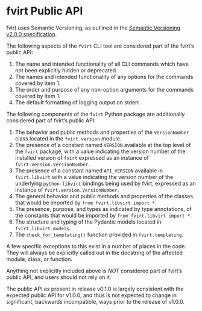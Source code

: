 # fvirt Public API

fvirt uses Semantic Versioning, as outlined in the [Semantic Versioning
v2.0.0 specification](https://semver.org/spec/v2.0.0.html).

The following aspects of the `fvirt` CLI tool are considered part of
the fvirt’s public API:

1. The name and intended functionality of all CLI commands which have
   not been explicitly hidden or deprecated.
2. The names and intended functionality of any options for the commands
   covered by item 1.
3. The order and purpose of any non-option arguments for the commands
   covered by item 1.
4. The default formatting of logging output on stderr.

The following components of the `fvirt` Python package are additionally
considered part of fvirt’s public API:

1. The behavior and public methods and properties of the `VersionNumber`
   class located in the `fvirt.version` module.
2. The presence of a constant named `VERSION` available at the top
   level of the `fvirt` package, with a value indicating the version
   number of the installed version of `fvirt` expressed as an instance of
   `fvirt.version.VersionNumber`.
3. The presence of a constant named `API_VERSION` available in
   `fvirt.libvirt` with a value indicating the version number of the
   underlying `python-libvirt` bindings being used by fvirt, expressed as
   an instance of `fvirt.version.VersionNumber`.
4. The general behavior and public methods and properties of the
   classes that would be imported by `from fvirt.libvirt import *`.
5. The presence, purpose, and types as indicated by type annotations,
   of the constants that would be imported by `from fvirt.libvirt
   import *`.
6. The structure and typing of the Pydantic models located in
   `fvirt.libvirt.models`.
7. The `check_for_templating()` function provided in `fvirt.templating`.

A few specific exceptions to this exist in a number of places in the
code. They will always be explicitly called out in the docstring of the
affected module, class, or function.

Anything not explicitly included above is _NOT_ considered part of
fvirt’s public API, and users should not rely on it.

The public API as present in release v0.1.0 is largely consistent with
the expected public API for v1.0.0, and thus is not expected to change in
significant, backwards incompatible, ways prior to the release of v1.0.0.
